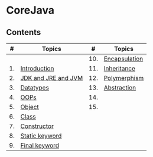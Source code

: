 # CoreJava

## Contents
| # | Topics | # | Topics |
| - | ------ | - | ------ |
|  |  | 10. | [Encapsulation](#encapsulation) |
| 1. | [Introduction](#introduction) | 11. | [Inheritance](#inheritance) |
| 2. | [JDK and JRE and JVM](#jdk-and-jre-and-jvm) | 12. | [Polymerphism](#polymerphism) |
| 3. | [Datatypes](#datatypes) | 13. | [Abstraction](#abstraction) |
| 4. | [OOPs](#oops) | 14. | [](#) |
| 5. | [Object](#object) | 15. | [](#) |
| 6. | [Class](#class) |
| 7. | [Constructor](#constructor) |
| 8. | [Static keyword](#static-keyword) |
| 9. | [Final keyword](#final-keyword) |




